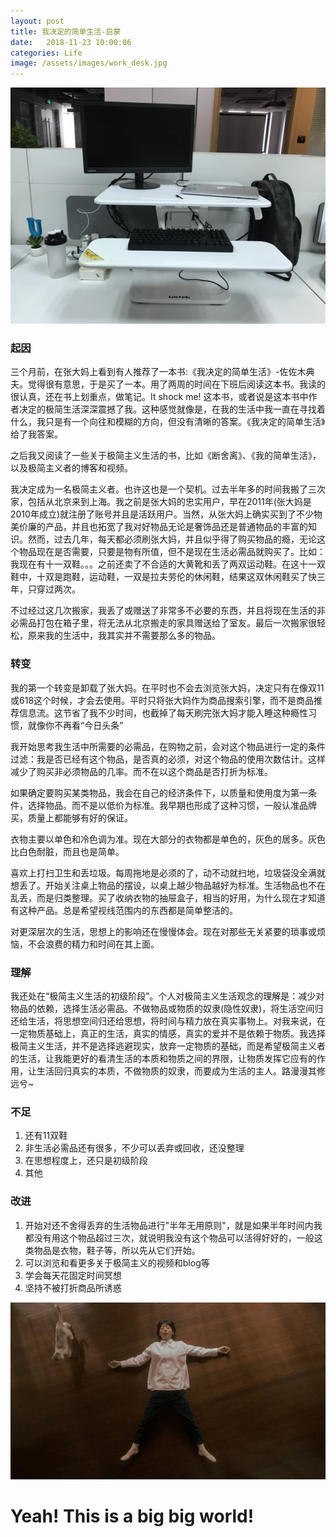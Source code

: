 ```yaml
---
layout: post
title: 我决定的简单生活-启蒙
date:   2018-11-23 10:00:06
categories: Life
image: /assets/images/work_desk.jpg
---
```


![work desk](/assets/images/work_desk.jpg "work desk")

### 起因
三个月前，在张大妈上看到有人推荐了一本书:《我决定的简单生活》-佐佐木典夫。觉得很有意思，于是买了一本。用了两周的时间在下班后阅读这本书。我读的很认真，还在书上划重点，做笔记。It shock me! 这本书，或者说是这本书中作者决定的极简生活深深震撼了我。这种感觉就像是，在我的生活中我一直在寻找着什么，我只是有一个向往和模糊的方向，但没有清晰的答案。《我决定的简单生活》给了我答案。

之后我又阅读了一些关于极简主义生活的书，比如《断舍离》、《我的简单生活》，以及极简主义者的博客和视频。

我决定成为一名极简主义者。也许这也是一个契机。过去半年多的时间我搬了三次家，包括从北京来到上海。我之前是张大妈的忠实用户，早在2011年(张大妈是2010年成立)就注册了账号并且是活跃用户。当然，从张大妈上确实买到了不少物美价廉的产品，并且也拓宽了我对好物品无论是奢饰品还是普通物品的丰富的知识。然而，过去几年，每天都必须刷张大妈，并且似乎得了购买物品的瘾，无论这个物品现在是否需要，只要是物有所值，但不是现在生活必需品就购买了。比如：我现在有十一双鞋。。。之前还卖了不合适的大黄靴和丢了两双运动鞋。在这十一双鞋中，十双是跑鞋，运动鞋，一双是拉夫劳伦的休闲鞋，结果这双休闲鞋买了快三年，只穿过两次。

不过经过这几次搬家，我丢了或赠送了非常多不必要的东西，并且将现在生活的非必需品打包在箱子里，将无法从北京搬走的家具赠送给了室友。最后一次搬家很轻松，原来我的生活中，我其实并不需要那么多的物品。

### 转变
我的第一个转变是卸载了张大妈。在平时也不会去浏览张大妈，决定只有在像双11或618这个时候，才会去使用。平时只将张大妈作为商品搜索引擎，而不是商品推荐信息流。这节省了我不少时间，也截掉了每天刷完张大妈才能入睡这种瘾性习惯，就像你不再看“今日头条”

我开始思考我生活中所需要的必需品，在购物之前，会对这个物品进行一定的条件过滤：我是否已经有这个物品，是否真的必须，对这个物品的使用次数估计。这样减少了购买非必须物品的几率。而不在以这个商品是否打折为标准。

如果确定要购买某类物品，我会在自己的经济条件下，以质量和使用度为第一条件，选择物品。而不是以低价为标准。我早期也形成了这种习惯，一般认准品牌买，质量上都能够有好的保证。

衣物主要以单色和冷色调为准。现在大部分的衣物都是单色的，灰色的居多。灰色比白色耐脏，而且也是简单。

喜欢上打扫卫生和丢垃圾。每周拖地是必须的了，动不动就扫地，垃圾袋没全满就想丢了。开始关注桌上物品的摆设，以桌上越少物品越好为标准。生活物品也不在乱丢，而是归类整理。买了收纳衣物的抽屉盒子，相当的好用，为什么现在才知道有这种产品。总是希望视线范围内的东西都是简单整洁的。

对更深层次的生活，思想上的影响还在慢慢体会。现在对那些无关紧要的琐事或烦恼，不会浪费的精力和时间在其上面。

### 理解
我还处在“极简主义生活的初级阶段”。个人对极简主义生活观念的理解是：减少对物品的依赖，选择生活必需品。不做物品或物质的奴隶(隐性奴隶)，将生活空间归还给生活，将思想空间归还给思想，将时间与精力放在真实事物上。对我来说，在一定物质基础上，真正的生活，真实的情感，真实的爱并不是依赖于物质。我选择极简主义生活，并不是选择逃避现实，放弃一定物质的基础，而是希望极简主义者的生活，让我能更好的看清生活的本质和物质之间的界限，让物质发挥它应有的作用，让生活回归真实的本质，不做物质的奴隶，而要成为生活的主人。路漫漫其修远兮~

### 不足
1. 还有11双鞋
2. 非生活必需品还有很多，不少可以丢弃或回收，还没整理
3. 在思想程度上，还只是初级阶段
4. 其他

### 改进
1. 开始对还不舍得丢弃的生活物品进行"半年无用原则"，就是如果半年时间内我都没有用这个物品超过三次，就说明我没有这个物品可以活得好好的，一般这类物品是衣物，鞋子等，所以先从它们开始。
2. 可以浏览和看更多关于极简主义的视频和blog等
3. 学会每天花固定时间冥想
4. 坚持不被打折商品所诱惑

![work desk](/assets/images/kongwu.jpg "kongwu")

# Yeah! This is a big big world!
